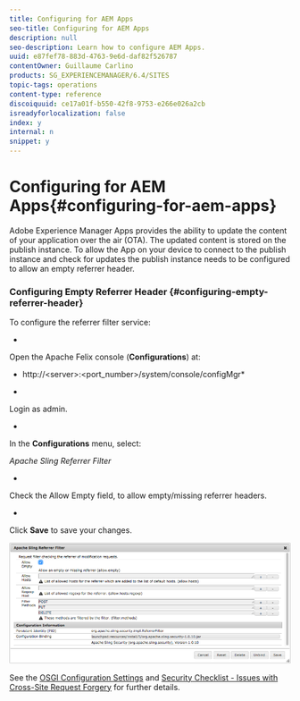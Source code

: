 ```yaml
---
title: Configuring for AEM Apps
seo-title: Configuring for AEM Apps
description: null
seo-description: Learn how to configure AEM Apps.
uuid: e87fef78-883d-4763-9e6d-daf82f526787
contentOwner: Guillaume Carlino
products: SG_EXPERIENCEMANAGER/6.4/SITES
topic-tags: operations
content-type: reference
discoiquuid: ce17a01f-b550-42f8-9753-e266e026a2cb
isreadyforlocalization: false
index: y
internal: n
snippet: y
---
```


# Configuring for AEM Apps{#configuring-for-aem-apps}

Adobe Experience Manager Apps provides the ability to update the content of your application over the air (OTA). The updated content is stored on the publish instance. To allow the App on your device to connect to the publish instance and check for updates the publish instance needs to be configured to allow an empty referrer header.

### Configuring Empty Referrer Header {#configuring-empty-referrer-header}

To configure the referrer filter service:

*

  Open the Apache Felix console (**Configurations**) at:  
* http://&lt;server&gt;:&lt;port_number&gt;/system/console/configMgr*

*

  Login as admin.

*

  In the **Configurations** menu, select:

  *Apache Sling Referrer Filter*

*

  Check the Allow Empty field, to allow empty/missing referrer headers.

*

  Click **Save** to save your changes.

![](assets/chlimage_1-66.png)

See the [OSGI Configuration Settings](../../deploying/using/osgi-configuration-settings.md) and [Security Checklist - Issues with Cross-Site Request Forgery](/content/docs/en/aem/6-3/administer/security/crx-security-checklist#Issues%20with%20Cross-Site%20Request%20Forgery) for further details. 
